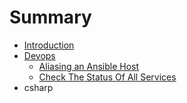 # Summary

* [Introduction](README.md)
* [Devops](devops.md)
   * [Aliasing an Ansible Host](aliasing_an_ansible_host.md)
   * [Check The Status Of All Services](devops/check_the_status_of_all_services.md)
* csharp

